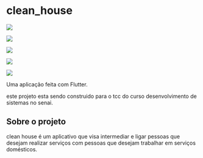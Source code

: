 # clean_house
![](assets/prints/cadastro.png)

![](assets/prints/cadastro1.png)

![](assets/prints/cadastro2.png)

![](assets/prints/cadastro3.png)

![](assets/prints/cadastropreview.png)

Uma aplicação feita com Flutter.

este projeto esta sendo construido para o tcc do curso desenvolvimento de sistemas no senai.
## Sobre o projeto
clean house é um aplicativo que visa intermediar e ligar pessoas que desejam realizar
serviços com pessoas que desejam trabalhar em serviços domésticos.



